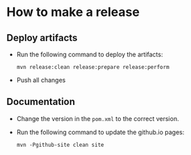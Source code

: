# How to make a release

## Deploy artifacts

* Run the following command to deploy the artifacts:

  ```
  mvn release:clean release:prepare release:perform
  ```

* Push all changes


## Documentation

* Change the version in the `pom.xml` to the correct version.

* Run the following command to update the github.io pages:

  ```
  mvn -Pgithub-site clean site
  ```
